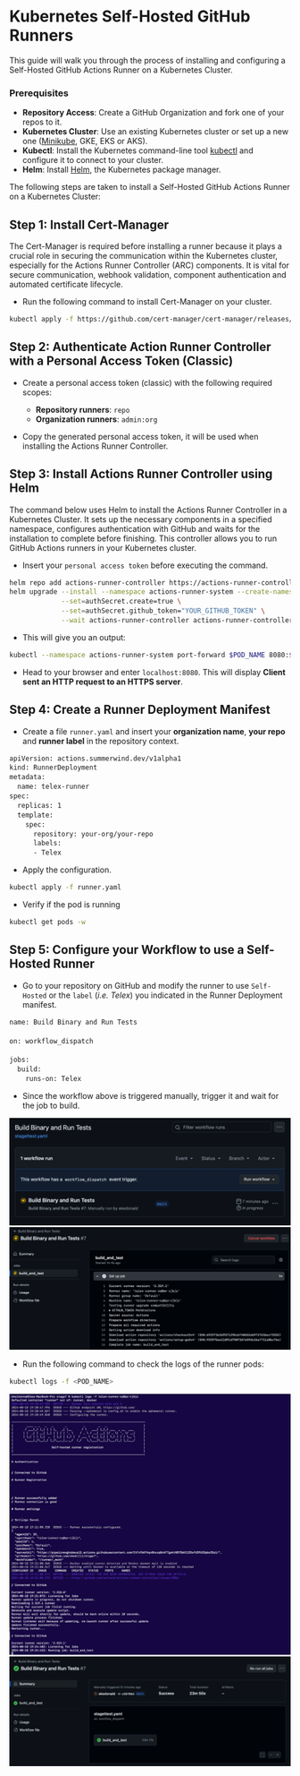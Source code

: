 # Kubernetes Self-Hosted GitHub Runners

This guide will walk you through the process of installing and configuring a Self-Hosted GitHub Actions Runner on a Kubernetes Cluster.

### Prerequisites
- **Repository Access**: Create a GitHub Organization and fork one of your repos to it.
- **Kubernetes Cluster**: Use an existing Kubernetes cluster or set up a new one ([Minikube]((https://minikube.sigs.k8s.io/docs/start/?arch=%2Fmacos%2Fx86-64%2Fstable%2Fbinary+download)), GKE, EKS or AKS).
- **Kubectl**: Install the Kubernetes command-line tool [kubectl](https://kubernetes.io/docs/tasks/tools/) and configure it to connect to your cluster.
- **Helm**: Install [Helm](https://helm.sh/docs/intro/install/), the Kubernetes package manager.

The following steps are taken to install a Self-Hosted GitHub Actions Runner on a Kubernetes Cluster:

## Step 1: Install Cert-Manager

The Cert-Manager is required before installing a runner because it plays a crucial role in securing the communication within the Kubernetes cluster, especially for the Actions Runner Controller (ARC) components. It is vital for secure communication, webhook validation, component authentication and automated certificate lifecycle.

- Run the following command to install Cert-Manager on your cluster.

```sh
kubectl apply -f https://github.com/cert-manager/cert-manager/releases/download/v1.8.2/cert-manager.yaml
```

## Step 2: Authenticate Action Runner Controller with a Personal Access Token (Classic)

- Create a personal access token (classic) with the following required scopes:

  - **Repository runners**: `repo`
  - **Organization runners**: `admin:org`

- Copy the generated personal access token, it will be used when installing the Actions Runner Controller.

## Step 3: Install Actions Runner Controller using Helm

The command below uses Helm to install the Actions Runner Controller in a Kubernetes Cluster. It sets up the necessary components in a specified namespace, configures authentication with GitHub and waits for the installation to complete before finishing. This controller allows you to run GitHub Actions runners in your Kubernetes cluster.

- Insert your `personal access token` before executing the command.

```sh
helm repo add actions-runner-controller https://actions-runner-controller.github.io/actions-runner-controller
helm upgrade --install --namespace actions-runner-system --create-namespace \
             --set=authSecret.create=true \
             --set=authSecret.github_token="YOUR_GITHUB_TOKEN" \
             --wait actions-runner-controller actions-runner-controller/actions-runner-controller
```

- This will give you an output:

```sh
kubectl --namespace actions-runner-system port-forward $POD_NAME 8080:$CONTAINER_PORT
```

- Head to your browser and enter `localhost:8080`. This will display **Client sent an HTTP request to an HTTPS server**.

## Step 4: Create a Runner Deployment Manifest

- Create a file `runner.yaml` and insert your **organization name**, **your repo** and **runner label** in the repository context.

```sh
apiVersion: actions.summerwind.dev/v1alpha1
kind: RunnerDeployment
metadata:
  name: telex-runner
spec:
  replicas: 1
  template:
    spec:
      repository: your-org/your-repo
      labels:
      - Telex
```

- Apply the configuration.

```sh
kubectl apply -f runner.yaml
```

- Verify if the pod is running

```sh
kubectl get pods -w
```

## Step 5: Configure your Workflow to use a Self-Hosted Runner
- Go to your repository on GitHub and modify the runner to use `Self-Hosted` or the `label` (_i.e. Telex_) you indicated in the Runner Deployment manifest.

```sh
name: Build Binary and Run Tests

on: workflow_dispatch

jobs:
  build:
    runs-on: Telex
```

- Since the workflow above is triggered manually, trigger it and wait for the job to build.

![runner triggered](./images/1%20runner%20trigger.png)
![runner info](./images/3%20runner%20info.png)

- Run the following command to check the logs of the runner pods:

```sh
kubectl logs -f <POD_NAME>
```

![pod logs](./images/2%20pod%20logs.png)
![completed job](./images/completed%20job.png)